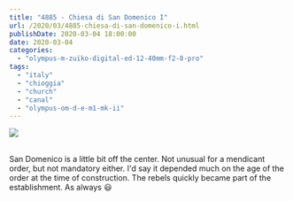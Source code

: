 ```yaml
---
title: "4885 - Chiesa di San Domenico I"
url: /2020/03/4885-chiesa-di-san-domenico-i.html
publishDate: 2020-03-04 18:00:00
date: 2020-03-04
categories: 
  - "olympus-m-zuiko-digital-ed-12-40mm-f2-8-pro"
tags: 
  - "italy"
  - "chioggia"
  - "church"
  - "canal"
  - "olympus-om-d-e-m1-mk-ii"
---
```

<div class="container">
<div class="center"><a target="_blank" href="https://d25zfm9zpd7gm5.cloudfront.net/1200x1200/2018/20180513_104806_lr.jpg"><img class="webfeedsFeaturedVisual" src="https://d25zfm9zpd7gm5.cloudfront.net/0600x0600/2018/20180513_104806_lr.jpg" /></a></div>
</div>
<br />

San Domenico is a little bit off the center. Not unusual for a
mendicant order, but not mandatory either. I'd say it depended much
on the age of the order at the time of construction. The rebels
quickly became part of the establishment. As always :smiley: